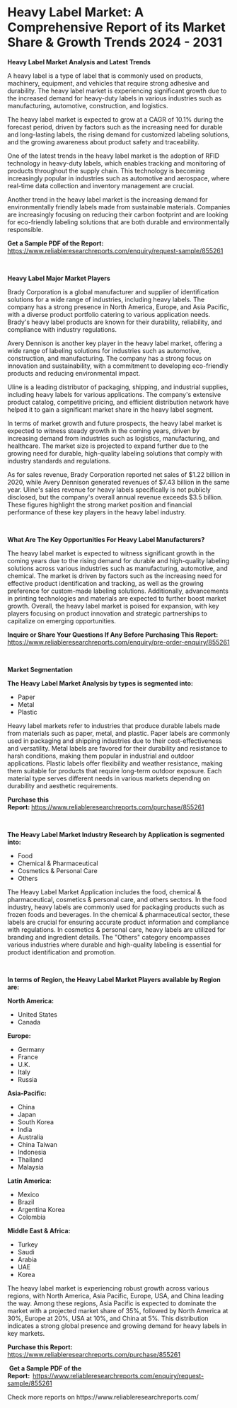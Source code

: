 <p><h1>Heavy Label Market: A Comprehensive Report of its Market Share & Growth Trends 2024 - 2031</h1></p><p><strong>Heavy Label Market Analysis and Latest Trends</strong></p>
<p><p>A heavy label is a type of label that is commonly used on products, machinery, equipment, and vehicles that require strong adhesive and durability. The heavy label market is experiencing significant growth due to the increased demand for heavy-duty labels in various industries such as manufacturing, automotive, construction, and logistics.</p><p>The heavy label market is expected to grow at a CAGR of 10.1% during the forecast period, driven by factors such as the increasing need for durable and long-lasting labels, the rising demand for customized labeling solutions, and the growing awareness about product safety and traceability.</p><p>One of the latest trends in the heavy label market is the adoption of RFID technology in heavy-duty labels, which enables tracking and monitoring of products throughout the supply chain. This technology is becoming increasingly popular in industries such as automotive and aerospace, where real-time data collection and inventory management are crucial.</p><p>Another trend in the heavy label market is the increasing demand for environmentally friendly labels made from sustainable materials. Companies are increasingly focusing on reducing their carbon footprint and are looking for eco-friendly labeling solutions that are both durable and environmentally responsible.</p></p>
<p><strong>Get a Sample PDF of the Report:&nbsp;</strong> <a href="https://www.reliableresearchreports.com/enquiry/request-sample/855261">https://www.reliableresearchreports.com/enquiry/request-sample/855261</a></p>
<p>&nbsp;</p>
<p><strong>Heavy Label Major Market Players</strong></p>
<p><p>Brady Corporation is a global manufacturer and supplier of identification solutions for a wide range of industries, including heavy labels. The company has a strong presence in North America, Europe, and Asia Pacific, with a diverse product portfolio catering to various application needs. Brady's heavy label products are known for their durability, reliability, and compliance with industry regulations.</p><p>Avery Dennison is another key player in the heavy label market, offering a wide range of labeling solutions for industries such as automotive, construction, and manufacturing. The company has a strong focus on innovation and sustainability, with a commitment to developing eco-friendly products and reducing environmental impact.</p><p>Uline is a leading distributor of packaging, shipping, and industrial supplies, including heavy labels for various applications. The company's extensive product catalog, competitive pricing, and efficient distribution network have helped it to gain a significant market share in the heavy label segment.</p><p>In terms of market growth and future prospects, the heavy label market is expected to witness steady growth in the coming years, driven by increasing demand from industries such as logistics, manufacturing, and healthcare. The market size is projected to expand further due to the growing need for durable, high-quality labeling solutions that comply with industry standards and regulations.</p><p>As for sales revenue, Brady Corporation reported net sales of $1.22 billion in 2020, while Avery Dennison generated revenues of $7.43 billion in the same year. Uline's sales revenue for heavy labels specifically is not publicly disclosed, but the company's overall annual revenue exceeds $3.5 billion. These figures highlight the strong market position and financial performance of these key players in the heavy label industry.</p></p>
<p>&nbsp;</p>
<p><strong>What Are The Key Opportunities For Heavy Label Manufacturers?</strong></p>
<p><p>The heavy label market is expected to witness significant growth in the coming years due to the rising demand for durable and high-quality labeling solutions across various industries such as manufacturing, automotive, and chemical. The market is driven by factors such as the increasing need for effective product identification and tracking, as well as the growing preference for custom-made labeling solutions. Additionally, advancements in printing technologies and materials are expected to further boost market growth. Overall, the heavy label market is poised for expansion, with key players focusing on product innovation and strategic partnerships to capitalize on emerging opportunities.</p></p>
<p><strong>Inquire or Share Your Questions If Any Before Purchasing This Report:</strong> <a href="https://www.reliableresearchreports.com/enquiry/pre-order-enquiry/855261">https://www.reliableresearchreports.com/enquiry/pre-order-enquiry/855261</a></p>
<p>&nbsp;</p>
<p><strong>Market Segmentation</strong></p>
<p><strong>The Heavy Label Market Analysis by types is segmented into:</strong></p>
<p><ul><li>Paper</li><li>Metal</li><li>Plastic</li></ul></p>
<p><p>Heavy label markets refer to industries that produce durable labels made from materials such as paper, metal, and plastic. Paper labels are commonly used in packaging and shipping industries due to their cost-effectiveness and versatility. Metal labels are favored for their durability and resistance to harsh conditions, making them popular in industrial and outdoor applications. Plastic labels offer flexibility and weather resistance, making them suitable for products that require long-term outdoor exposure. Each material type serves different needs in various markets depending on durability and aesthetic requirements.</p></p>
<p><strong>Purchase this Report:&nbsp;</strong><a href="https://www.reliableresearchreports.com/purchase/855261">https://www.reliableresearchreports.com/purchase/855261</a></p>
<p>&nbsp;</p>
<p><strong>The Heavy Label Market Industry Research by Application is segmented into:</strong></p>
<p><ul><li>Food</li><li>Chemical & Pharmaceutical</li><li>Cosmetics & Personal Care</li><li>Others</li></ul></p>
<p><p>The Heavy Label Market Application includes the food, chemical & pharmaceutical, cosmetics & personal care, and others sectors. In the food industry, heavy labels are commonly used for packaging products such as frozen foods and beverages. In the chemical & pharmaceutical sector, these labels are crucial for ensuring accurate product information and compliance with regulations. In cosmetics & personal care, heavy labels are utilized for branding and ingredient details. The "Others" category encompasses various industries where durable and high-quality labeling is essential for product identification and promotion.</p></p>
<p>&nbsp;</p>
<p><strong>In terms of Region, the Heavy Label Market Players available by Region are:</strong></p>
<p>
    <p> <strong> North America: </strong>
        <ul>
            <li>United States</li>
            <li>Canada</li>
        </ul>
        </p> 
    <p> <strong> Europe: </strong>
        <ul>
            <li>Germany</li>
            <li>France</li>
            <li>U.K.</li>
            <li>Italy</li>
            <li>Russia</li>
        </ul>
        </p> 
    <p> <strong> Asia-Pacific: </strong>
        <ul>
            <li>China</li>
            <li>Japan</li>
            <li>South Korea</li>
            <li>India</li>
            <li>Australia</li>
            <li>China Taiwan</li>
            <li>Indonesia</li>
            <li>Thailand</li>
            <li>Malaysia</li>
        </ul>
        </p> 
    <p> <strong> Latin America: </strong>
        <ul>
            <li>Mexico</li>
            <li>Brazil</li>
            <li>Argentina Korea</li>
            <li>Colombia</li>
        </ul>
        </p> 
    <p> <strong> Middle East & Africa: </strong>
        <ul>
            <li>Turkey</li>
            <li>Saudi</li>
            <li>Arabia</li>
            <li>UAE</li>
            <li>Korea</li>
        </ul>
    </p>
    </p>
<p><p>The heavy label market is experiencing robust growth across various regions, with North America, Asia Pacific, Europe, USA, and China leading the way. Among these regions, Asia Pacific is expected to dominate the market with a projected market share of 35%, followed by North America at 30%, Europe at 20%, USA at 10%, and China at 5%. This distribution indicates a strong global presence and growing demand for heavy labels in key markets.</p></p>
<p><strong>Purchase this Report: </strong><a href="https://www.reliableresearchreports.com/purchase/855261">https://www.reliableresearchreports.com/purchase/855261</a></p>
<p>&nbsp;<strong>Get a Sample PDF of the Report:&nbsp;&nbsp;</strong><a href="https://www.reliableresearchreports.com/enquiry/request-sample/855261">https://www.reliableresearchreports.com/enquiry/request-sample/855261</a></p>
<p><strong></strong></p>
<p>Check more reports on https://www.reliableresearchreports.com/</p>